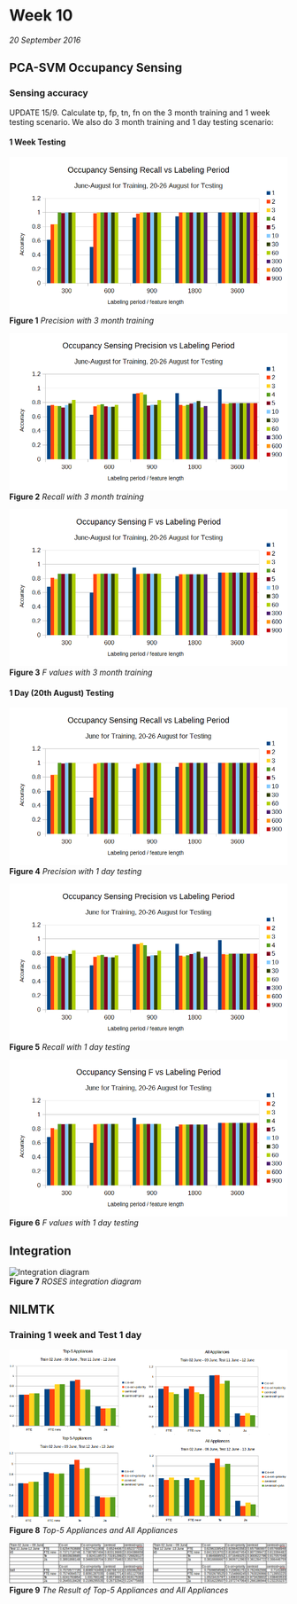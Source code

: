 # Week 10
*20 September 2016*

## PCA-SVM Occupancy Sensing
### Sensing accuracy

UPDATE 15/9. Calculate tp, fp, tn, fn on the 3 month training and 1 week testing scenario. We also do 3 month training and 1 day testing scenario:

#### 1 Week Testing

![Precision with 3 month training](../images/week10/all_rec.png)<br>
    **Figure 1** *Precision with 3 month training*

![Recall with 3 month training](../images/week10/all_prec.png)<br>
    **Figure 2** *Recall with 3 month training*

![F with 3 month training](../images/week10/all_f.png)<br>
    **Figure 3** *F values with 3 month training*

#### 1 Day (20th August) Testing
	
![Precision with 1 day testing](../images/week10/2006_rec.png)<br>
    **Figure 4** *Precision with 1 day testing*

![Recall with 1 day testing](../images/week10/2006_prec.png)<br>
    **Figure 5** *Recall with 1 day testing*

![F with 1 day testing](../images/week10/2006_f.png)<br>
    **Figure 6** *F values with 1 day testing*
	
## Integration

![Integration diagram](../images/week10/roses.png)<br>
    **Figure 7** *ROSES integration diagram*

## NILMTK
### Training 1 week and Test 1 day
![Top-5 Appliances and All Appliances](../images/week10/1708.png)<br>
    **Figure 8** *Top-5 Appliances and All Appliances*
    
![The Result of Top-5 Appliances and All Appliances](../images/week10/1714.png)<br>
    **Figure 9** *The Result of Top-5 Appliances and All Appliances*

